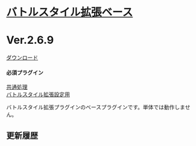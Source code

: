 # [バトルスタイル拡張ベース](https://raw.githubusercontent.com/nuun888/MZ/master/NUUN_BattleStyleEX_Base.js)
# Ver.2.6.9
[ダウンロード](https://raw.githubusercontent.com/nuun888/MZ/master/NUUN_BattleStyleEX_Base.js)
#### 必須プラグイン
[共通処理](https://raw.githubusercontent.com/nuun888/MZ/master/NUUN_Base.js)  
[バトルスタイル拡張設定用](https://raw.githubusercontent.com/nuun888/MZ/master/NUUN_BattleStyleEX.js)

バトルスタイル拡張プラグインのベースプラグインです。単体では動作しません。

## 更新履歴
